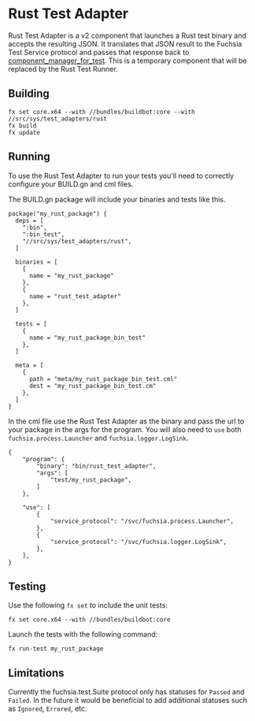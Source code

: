 # Rust Test Adapter

Rust Test Adapter is a v2 component that launches a Rust test binary and accepts
the resulting JSON. It translates that JSON result to the Fuchsia Test Service
protocol and passes that response back to [component_manager_for_test](). This is
a temporary component that will be replaced by the Rust Test Runner.

## Building

```
fx set core.x64 --with //bundles/buildbot:core --with //src/sys/test_adapters/rust
fx build
fx update
```

## Running

To use the Rust Test Adapter to run your tests you'll need to correctly configure
your BUILD.gn and cml files.

The BUILD.gn package will include your binaries and tests like this.
```
package("my_rust_package") {
  deps = [
    ":bin",
    ":bin_test",
    "//src/sys/test_adapters/rust",
  ]

  binaries = [
    {
      name = "my_rust_package"
    },
    {
      name = "rust_test_adapter"
    },
  ]

  tests = [
    {
      name = "my_rust_package_bin_test"
    },
  ]

  meta = [
    {
      path = "meta/my_rust_package_bin_test.cml"
      dest = "my_rust_package_bin_test.cm"
    },
  ]
}
```

In the cml file use the Rust Test Adapter as the binary and pass the url to your
package in the args for the program. You will also need to `use` both `fuchsia.process.Launcher`
and `fuchsia.logger.LogSink`.
```
{
    "program": {
        "binary": "bin/rust_test_adapter",
        "args": [
            "test/my_rust_package",
        ]
    },

    "use": [
        {
            "service_protocol": "/svc/fuchsia.process.Launcher",
        },
        {
            "service_protocol": "/svc/fuchsia.logger.LogSink",
        },
    ],
}
```

## Testing

Use the following `fx set` to include the unit tests:
```
fx set core.x64 --with //bundles/buildbot:core
```
Launch the tests with the following command:
```
fx run-test my_rust_package
```

## Limitations

Currently the fuchsia.test.Suite protocol only has statuses for `Passed` and
`Failed`. In the future it would be beneficial to add additional statuses such as
`Ignored`, `Errored`, etc.
